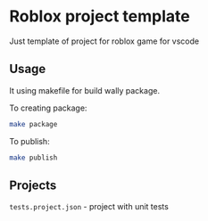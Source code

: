 # Roblox project template

Just template of project for roblox game for vscode

## Usage

It using makefile for build wally package.

To creating package:
```sh
make package
```

To publish:
```sh
make publish
```

## Projects

`tests.project.json` - project with unit tests
